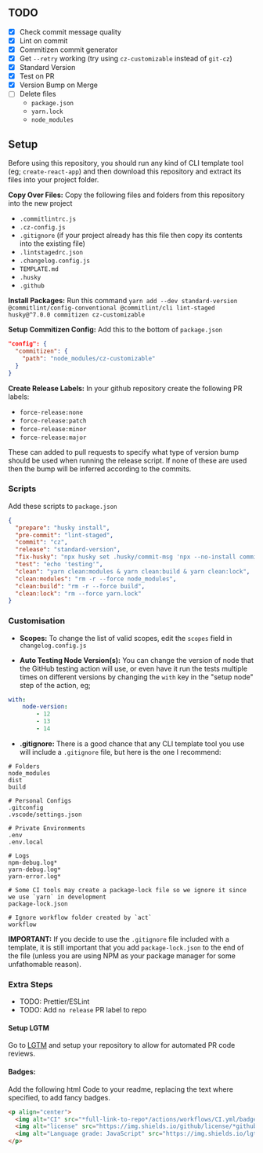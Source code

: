 ## TODO

- [x] Check commit message quality
- [x] Lint on commit
- [x] Commitizen commit generator
- [x] Get `--retry` working (try using `cz-customizable` instead of `git-cz`)
- [x] Standard Version
- [x] Test on PR
- [x] Version Bump on Merge
- [ ] Delete files
  - `package.json`
  - `yarn.lock`
  - `node_modules`


## Setup 
Before using this repository, you should run any kind of CLI template tool (eg; `create-react-app`) and then download this repository and extract its files into your project folder.

**Copy Over Files:** Copy the following files and folders from this repository into the new project
- `.commitlintrc.js`
- `.cz-config.js`
- `.gitignore` (if your project already has this file then copy its contents into the existing file)
- `.lintstagedrc.json`
- `.changelog.config.js`
- `TEMPLATE.md`
- `.husky`
- `.github`


**Install Packages:**  Run this command `yarn add --dev standard-version @commitlint/config-conventional @commitlint/cli lint-staged husky@^7.0.0 commitizen cz-customizable`

**Setup Commitizen Config:** Add this to the bottom of `package.json`

```json
"config": {
  "commitizen": {
    "path": "node_modules/cz-customizable"
  }
}
```

**Create Release Labels:** In your github repository create the following PR labels:
- `force-release:none`
- `force-release:patch`
- `force-release:minor`
- `force-release:major`

These can added to pull requests to specify what type of version bump should be used when running the release script. If none of these are used then the bump will be inferred according to the commits.
### Scripts

Add these scripts to `package.json`
```json
{
  "prepare": "husky install",
  "pre-commit": "lint-staged",
  "commit": "cz",
  "release": "standard-version",
  "fix-husky": "npx husky set .husky/commit-msg 'npx --no-install commitlint --edit \"$1\"' & npx husky set .husky/pre-commit 'npm run pre-commit'",
  "test": "echo 'testing'",
  "clean": "yarn clean:modules & yarn clean:build & yarn clean:lock",
  "clean:modules": "rm -r --force node_modules",
  "clean:build": "rm -r --force build",
  "clean:lock": "rm --force yarn.lock"
}
```

### Customisation

- **Scopes:** To change the list of valid scopes, edit the `scopes` field in `changelog.config.js`
  
- **Auto Testing Node Version(s):** You can change the version of node that the GitHub testing action will use, or even have it run the tests multiple times on different versions by changing the `with` key in the "setup node" step of the action, eg; 

```yaml
with:
	node-version:
		- 12
		- 13
		- 14
```

- **.gitignore:** There is a good chance that any CLI template tool you use will include a `.gitignore` file, but here is the one I recommend:

```
# Folders
node_modules
dist
build

# Personal Configs
.gitconfig
.vscode/settings.json

# Private Environments
.env
.env.local

# Logs
npm-debug.log*
yarn-debug.log*
yarn-error.log*

# Some CI tools may create a package-lock file so we ignore it since we use `yarn` in development
package-lock.json 

# Ignore workflow folder created by `act` 
workflow
```
**IMPORTANT:** If you decide to use the `.gitignore` file included with a template, it is still important that you add `package-lock.json` to the end of the file (unless you are using NPM as your package manager for some unfathomable reason).

### Extra Steps

- TODO: Prettier/ESLint
- TODO: Add `no release` PR label to repo

#### Setup LGTM
Go to [LGTM](https://lgtm.com/) and setup your repository to allow for automated PR code reviews.

#### Badges:

Add the following html Code to your readme, replacing the text where specified, to add fancy badges.


```html
<p align="center"> 
  <img alt="CI" src="*full-link-to-repo*/actions/workflows/CI.yml/badge.svg" />
  <img alt="license" src="https://img.shields.io/github/license/*github-username*/*name-of-repo*" />
  <img alt="Language grade: JavaScript" src="https://img.shields.io/lgtm/grade/javascript/g/*github-username*/*name-of-repo*.svg?logo=lgtm&logoWidth=18"/>
</p>
```
